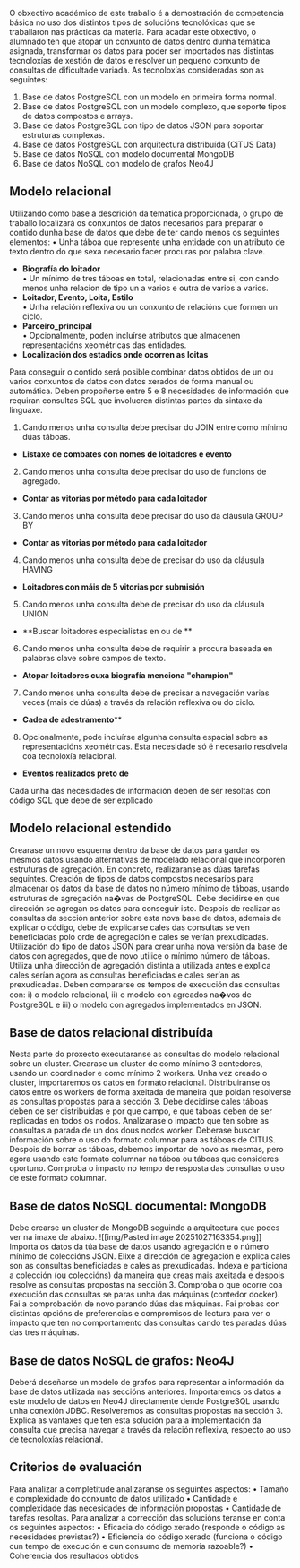 O obxectivo académico de este traballo é a demostración de competencia básica no uso dos distintos tipos de solucións tecnolóxicas que se traballaron nas prácticas da materia. 
Para acadar este obxectivo, o alumnado ten que atopar un conxunto de datos dentro dunha temática asignada, transformar os datos para poder ser importados nas distintas tecnoloxías de xestión de datos e resolver un pequeno conxunto de consultas de dificultade variada. As tecnoloxías consideradas son as seguintes:
1. Base de datos PostgreSQL con un modelo en primeira forma normal.
2. Base de datos PostgreSQL con un modelo complexo, que soporte tipos de datos compostos e arrays.
3. Base de datos PostgreSQL con tipo de datos JSON para soportar estruturas complexas.
4. Base de datos PostgreSQL con arquitectura distribuída (CiTUS Data)
5. Base de datos NoSQL con modelo documental MongoDB
6. Base de datos NoSQL con modelo de grafos Neo4J

## Modelo relacional

Utilizando como base a descrición da temática proporcionada, o grupo de traballo localizará os conxuntos de datos necesarios para preparar o contido dunha base de datos que debe de ter cando menos os seguintes elementos:
• Unha táboa que represente unha entidade con un atributo de texto dentro do que sexa necesario facer procuras por palabra clave.  
- **Biografía do loitador**  
• Un mínimo de tres táboas en total, relacionadas entre si, con cando menos unha relacion de tipo un a varios e outra de varios a varios.  
- **Loitador, Evento, Loita, Estilo**  
• Unha relación reflexiva ou un conxunto de relacións que formen un ciclo.  
- **Parceiro_principal**  
• Opcionalmente, poden incluírse atributos que almacenen representacións xeométricas das entidades.  
- **Localización dos estadios onde ocorren as loitas**  

Para conseguir o contido será posible combinar datos obtidos de un ou varios conxuntos de datos con datos xerados de forma manual ou automática.
Deben propoñerse entre 5 e 8 necesidades de información que requiran consultas SQL que involucren distintas partes da sintaxe da linguaxe.
1. Cando menos unha consulta debe precisar do JOIN entre como mínimo dúas táboas.
- **Listaxe de combates con nomes de loitadores e evento**
2. Cando menos unha consulta debe precisar do uso de funcións de agregado.
- **Contar as vitorias por método para cada loitador**
3. Cando menos unha consulta debe precisar do uso da cláusula GROUP BY
- **Contar as vitorias por método para cada loitador**
4. Cando menos unha consulta debe de precisar do uso da cláusula HAVING
- **Loitadores con máis de 5 vitorias por submisión**
5. Cando menos unha consulta debe de precisar do uso da cláusula UNION
- **Buscar loitadores especialistas en ou de **
6. Cando menos unha consulta debe de requirir a procura baseada en palabras clave sobre campos de texto.
- **Atopar loitadores cuxa biografía menciona "champion"**
7. Cando menos unha consulta debe de precisar a navegación varias veces (mais de dúas) a través da relación reflexiva ou do ciclo.
- **Cadea de adestramento****
8. Opcionalmente, pode incluírse algunha consulta espacial sobre as representacións xeométricas. Esta necesidade só é necesario resolvela coa tecnoloxía relacional.
- **Eventos realizados preto de**

Cada unha das necesidades de información deben de ser resoltas con código SQL que debe de ser explicado

## Modelo relacional estendido
Crearase un novo esquema dentro da base de datos para gardar os mesmos datos usando alternativas de modelado relacional que incorporen estruturas de agregación. En concreto, realizaranse as dúas tarefas seguintes.
Creación de tipos de datos compostos necesarios para almacenar os datos da base de datos no número mínimo de táboas, usando estruturas de agregación na�vas de PostgreSQL. Debe decidirse en que dirección se agregan os datos para conseguir isto. Despois de realizar as consultas da sección anterior sobre esta nova base de datos, ademais de explicar o código, debe de explicarse cales das consultas se ven beneficiadas polo orde de agregación e cales se verían prexudicadas.
Utilización do tipo de datos JSON para crear unha nova versión da base de datos con agregados, que de novo utilice o mínimo número de táboas. Utiliza unha dirección de agregación distinta a utilizada antes e explica cales serían agora as consultas beneficiadas e cales serían as prexudicadas.
Deben compararse os tempos de execución das consultas con: i) o modelo relacional, ii) o modelo con agreados na�vos de PostgreSQL e iii) o modelo con agregados implementados en JSON.

## Base de datos relacional distribuída
Nesta parte do proxecto executaranse as consultas do modelo relacional sobre un cluster.
Crearase un cluster de como mínimo 3 contedores, usando un coordinador e como mínimo 2 workers. Unha vez creado o cluster, importaremos os datos en formato relacional. Distribuiranse os datos entre os workers de forma axeitada de maneira que poidan resolverse as consultas propostas para a sección 3. Debe decidirse cales táboas deben de ser distribuídas e por que campo, e que táboas deben de ser replicadas en todos os nodos. Analizarase o impacto que ten sobre as consultas a parada de un dos dous nodos worker.
Deberase buscar información sobre o uso do formato columnar para as táboas de CITUS. Despois de borrar as táboas, debemos importar de novo as mesmas, pero agora usando este formato columnar na táboa ou táboas que consideres oportuno. Comproba o impacto no tempo de resposta das consultas o uso de este formato columnar.

## Base de datos NoSQL documental: MongoDB
Debe crearse un cluster de MongoDB seguindo a arquitectura que podes ver na imaxe de abaixo.
![[img/Pasted image 20251027163354.png]]
Importa os datos da túa base de datos usando agregación e o número mínimo de coleccións JSON. Elixe a dirección de agregación e explica cales son as consultas beneficiadas e cales as prexudicadas. Indexa e particiona a colección (ou coleccións) da maneira que creas mais axeitada e despois resolve as consultas propostas na sección 3. Comproba o que ocorre coa execución das consultas se paras unha das máquinas (contedor docker). Fai a comprobación de novo parando dúas das máquinas. Fai probas con distintas opcións de preferencias e compromisos de lectura para ver o impacto que ten no comportamento das consultas cando tes paradas dúas das tres máquinas.

## Base de datos NoSQL de grafos: Neo4J
Deberá deseñarse un modelo de grafos para representar a información da base de datos utilizada nas seccións anteriores. Importaremos os datos a este modelo de datos en Neo4J directamente dende PostgreSQL usando unha conexión JDBC. Resolveremos as consultas propostas na sección 3. Explica as vantaxes que ten esta solución para a implementación da consulta que precisa navegar a través da relación reflexiva, respecto ao uso de tecnoloxías relacional.

## Criterios de evaluación

Para analizar a completitude analizaranse os seguintes aspectos:
• Tamaño e complexidade do conxunto de datos utilizado
• Cantidade e complexidade das necesidades de información propostas
• Cantidade de tarefas resoltas.
Para analizar a corrección das solucións teranse en conta os seguintes aspectos:
• Eficacia do código xerado (responde o código as necesidades previstas?)
• Eficiencia do código xerado (funciona o código cun tempo de execución e cun consumo
de memoria razoable?)
• Coherencia dos resultados obtidos
